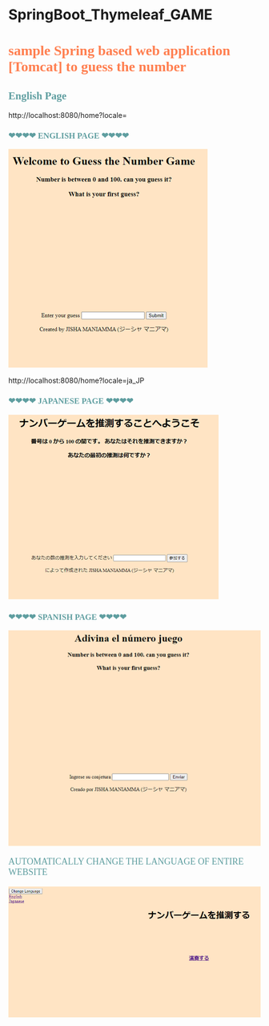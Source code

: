 # SpringBoot_Thymeleaf_GAME


<h1 style="color: coral;font-family: 'Comic Sans MS'"> sample Spring based web application [Tomcat] to guess the number</h1>

<h2 style="color: cadetblue;font-family: 'Comic Sans MS'"> English Page </h2>


http://localhost:8080/home?locale=

<h3 style="color: cadetblue; font-family: 'Comic Sans MS'">❤❤❤❤ ENGLISH PAGE ❤❤❤❤</h3>
<img src="/images/english.png" alt="Loaded application in english language"/>

http://localhost:8080/home?locale=ja_JP
<h3 style="color: cadetblue;font-family: 'Comic Sans MS'">❤❤❤❤ JAPANESE PAGE ❤❤❤❤</h3>
<img src="/images/japanese.png" alt="Loaded application in japanese language"/>


<h3 style="color: cadetblue;font-family: 'Comic Sans MS'">❤❤❤❤ SPANISH PAGE ❤❤❤❤</h3>
<img src="/images/spanish.png" alt="Loaded application in spanish language"/>



<p style="color: cadetblue; font-family: 'Comic Sans MS'; font-size: large">AUTOMATICALLY  CHANGE  THE  LANGUAGE   OF  ENTIRE  WEBSITE</p>
<img src="/images/Language.png" alt="Loaded application Multiple language"/>

